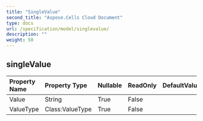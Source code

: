 ```yaml
---
title: "SingleValue"
second_title: "Aspose.Cells Cloud Document"
type: docs
url: /specification/model/singlevalue/
description: ""
weight: 50
---
```


## **singleValue**

 

| Property Name | Property Type | Nullable |  ReadOnly | DefaultValue | Description | 
| :- | :- | :- |:- |  :- | :- |
| Value | String | True |  False |  |  |  
| ValueType | Class:ValueType | True |  False |  |  |  

